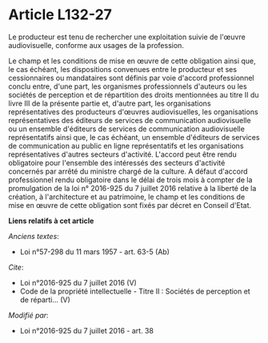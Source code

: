 # Article L132-27

Le producteur est tenu de rechercher une exploitation suivie de l'œuvre audiovisuelle, conforme aux usages de la profession. 

Le champ et les conditions de mise en œuvre de cette obligation ainsi que, le cas échéant, les dispositions convenues entre
le producteur et ses cessionnaires ou mandataires sont définis par voie d'accord professionnel conclu entre, d'une part, les
organismes professionnels d'auteurs ou les sociétés de perception et de répartition des droits mentionnées au titre II du
livre III de la présente partie et, d'autre part, les organisations représentatives des producteurs d'œuvres audiovisuelles,
les organisations représentatives des éditeurs de services de communication audiovisuelle ou un ensemble d'éditeurs de
services de communication audiovisuelle représentatifs ainsi que, le cas échéant, un ensemble d'éditeurs de services de
communication au public en ligne représentatifs et les organisations représentatives d'autres secteurs d'activité. L'accord
peut être rendu obligatoire pour l'ensemble des intéressés des secteurs d'activité concernés par arrêté du ministre chargé de
la culture. A défaut d'accord professionnel rendu obligatoire dans le délai de trois mois à compter de la promulgation de la
loi n° 2016-925 du 7 juillet 2016 relative à la liberté de la création, à l'architecture et au patrimoine, le champ et les
conditions de mise en œuvre de cette obligation sont fixés par décret en Conseil d'Etat.

**Liens relatifs à cet article**

_Anciens textes_:

  - Loi n°57-298 du 11 mars 1957 - art. 63-5 (Ab)

_Cite_:

  - Loi n°2016-925 du 7 juillet 2016 (V)
  - Code de la propriété intellectuelle -  Titre II : Sociétés de perception et de réparti... (V)

_Modifié par_:

  - Loi n°2016-925 du 7 juillet 2016 - art. 38
